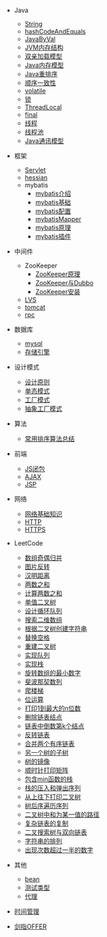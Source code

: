* Java
  * [String](/java/base/String.md)
  * [hashCodeAndEquals](/java/base/hashCodeAndEquals.md)
  * [JavaByVal](/java/base/JavaByVal.md)
  * [JVM内存结构](/java/jvm/jvmmemorystructure.md)
  * [双亲加载模型](/java/jvm/classLoader.md)
  * [Java内存模型](/java/concurrence/javamemorymodel.md)
  * [Java重排序](/java/concurrence/javareorder.md)
  * [顺序一致性](/java/concurrence/ordinalconsistency.md)
  * [volatile](/java/concurrence/volatile.md)
  * [锁](/java/concurrence/lock.md)
  * [ThreadLocal](/java/concurrence/ThreadLocal.md)
  * [final](/java/concurrence/final.md)
  * [线程](/java/concurrence/thread.md)
  * [线程池](/java/concurrence/executor.md)
  * [Java通讯模型](/java/io/connectModel.md)

* 框架
  * [Servlet](/structure/servlet.md)
  * [hessian](/structure/hessian.md)
  * mybatis
    * [mybatis介绍](/structure/mybatisIntroduction.md)
    * [mybatis基础](/structure/mybatisBase.md)
    * [mybatis配置](/structure/mybatisConfig.md)
    * [mybatisMapper](/structure/mybatisMapper.md)
    * [mybatis原理](/structure/mybatis.md)
    * [mybatis插件](/structure/mybatisPlugin.md)

* 中间件
  * ZooKeeper
    * [ZooKeeper原理](/middleware/zookeeper.md)
    * [ZooKeeper与Dubbo](/middleware/zookeeperDubbo.md)
    * [ZooKeeper安装](/middleware/zookeeperInstall.md)
  * [LVS](/middleware/lvs.md)
  * [tomcat](/middleware/tomcat.md)
  * [rpc](/middleware/rpc.md)

* 数据库
  * [mysql](/database/mysql.md)
  * [存储引擎](/database/storeEngine.md)

* 设计模式
  * [设计原则](/design/philosophy.md)
  * [单态模式](/design/singleton.md)
  * [工厂模式](/design/factory.md)
  * [抽象工厂模式](/design/abstractFactory.md)

* 算法
  * [常用排序算法总结](/algorithm/algorithmSummary.md)

* 前端
  * [JS闭包](/frontend/jsclosure.md)
  * [AJAX](/frontend/ajax.md)
  * [JSP](/frontend/jsp.md)

* 网络
  * [网络基础知识](/network/network.md)
  * [HTTP](/network/http.md)
  * [HTTPS](/network/https.md)

* LeetCode
  * [数组奇偶归并](/leetcode/SortArrayByParity.md)
  * [图片反转](/leetcode/FlippingAnImage.md)
  * [汉明距离](/leetcode/HamMingDistance.md)
  * [两数之和](/leetcode/TwoSum.md)
  * [计算两数之和](/leetcode/AddTwoNumbers.md)
  * [单值二叉树](/leetcode/UnivaluedBinaryTree.md)
  * [设计循环队列](/leetcode/DesignCircularQueue.md)
  * [搜索二维数组](/leetcode/Search2DMatrix.md)
  * [根据二叉树创建字符串](/leetcode/ConstructStringFromBinaryTree.md)
  * [替换空格](/leetcode/ReplaceBlank.md)
  * [重建二叉树](/leetcode/RebuildBinaryTree.md)
  * [实现队列](/leetcode/MyQueue.md)
  * [实现栈](/leetcode/MyStack.md)
  * [旋转数组的最小数字](/leetcode/RotateArrayMinNumber.md)
  * [斐波那契数列](/leetcode/Fibonacci.md)
  * [爬楼梯](/leetcode/ClimbingStairs.md)
  * [位运算](/leetcode/BitOperation.md)
  * [打印1到最大的n位数](/leetcode/PrintNNumber.md)
  * [删除链表结点](/leetcode/DeleteLinkNode.md)
  * [链表中倒数第k个结点](/leetcode/SearchKNode.md)
  * [反转链表](/leetcode/ReverseLink.md)
  * [合并两个有序链表](/leetcode/MergeLink.md)
  * [另一个树的子树](/leetcode/TreeChildStructure.md)
  * [树的镜像](/leetcode/TreeMirror.md)
  * [顺时针打印矩阵](/leetcode/ClockwisePrintMatrix.md)
  * [包含min函数的栈](/leetcode/MinFunStack.md)
  * [栈的压入和弹出序列](/leetcode/StackSequence.md)
  * [从上往下打印二叉树](/leetcode/PrintBinaryTree.md)
  * [树后序遍历序列](/leetcode/TreePostOrderTraversal.md)
  * [二叉树中和为某一值的路径](/leetcode/TreePathNodeValue.md)
  * [复杂链表的复制](/leetcode/ComplexLinkCopy.md)
  * [二叉搜索树与双向链表](/leetcode/BSTConvertDoubleLinked.md)
  * [字符串的排列](/leetcode/StringArrange.md)
  * [出现次数超过一半的数字](/leetcode/NumberFrequency.md)

* 其他
  * [bean](/other/bean.md)
  * [测试类型](/other/testType.md)
  * [代理](/other/proxy.md)

* [时间管理](/time/time.md)
* [剑指OFFER](/time/time.md)